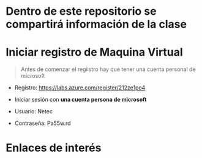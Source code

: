 # Dentro de este repositorio se compartirá información de la clase

# Iniciar registro de Maquina Virtual

> Antes de comenzar el regiistro hay que tener una cuenta personal de microsoft


- Registro:           https://labs.azure.com/register/212ze1po4
- Iniciar sesión con **una cuenta persona de microsoft**

- Usuario:            Netec
- Contraseña:      Pa55w.rd

# Enlaces de interés